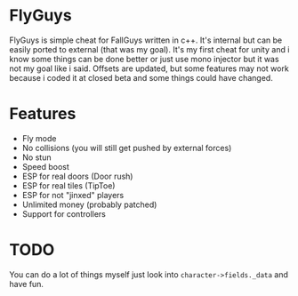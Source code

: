 # FlyGuys
FlyGuys is simple cheat for FallGuys written in c++. It's internal but can be easily ported to external (that was my goal). It's my first cheat for unity and i know some things can be done better or just use mono injector but it was not my goal like i said. Offsets are updated, but some features may not work because i coded it at closed beta and some things could have changed.
# Features
- Fly mode
- No collisions (you will still get pushed by external forces)
- No stun
- Speed boost
- ESP for real doors (Door rush)
- ESP for real tiles (TipToe)
- ESP for not "jinxed" players
- Unlimited money (probably patched)
- Support for controllers
# TODO
You can do a lot of things myself just look into ```character->fields._data``` and have fun.
